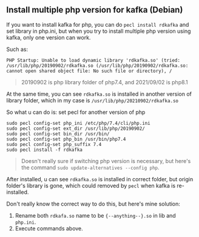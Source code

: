## Install multiple php version for kafka (Debian)

If you want to install kafka for php, you can do `pecl install rdkafka` and set library in php.ini, 
but when you try to install multiple php version using kafka, only one version can work.

Such as:

`PHP Startup: Unable to load dynamic library 'rdkafka.so' (tried: /usr/lib/php/20190902/rdkafka.so (/usr/lib/php/20190902/rdkafka.so: cannot open shared object file: No such file or directory), /`

> 20190902 is php library folder of php7.4, and 2021/09/02 is php8.1

At the same time, you can see `rdkafka.so` is installed in another version of library folder, 
which in my case is `/usr/lib/php/20210902/rdkafka.so` 

So what u can do is: set pecl for another version of php

```shell
sudo pecl config-set php_ini /etc/php/7.4/cli/php.ini
sudo pecl config-set ext_dir /usr/lib/php/20190902/
sudo pecl config-set bin_dir /usr/bin/
sudo pecl config-set php_bin /usr/bin/php7.4
sudo pecl config-set php_suffix 7.4
sudo pecl install -f rdkafka
```

> Doesn't really sure if switching php version is necessary, 
> but here's the command  `sudo update-alternatives --config php`.

After installed, u can see `rdkafka.so` is installed in correct folder, but origin folder's library is gone,
which could removed by `pecl` when kafka is re-installed.

Don't really know the correct way to do this, but here's mine solution:

1. Rename both `rdkafa.so` name to be `{--anything--}.so` in lib and `php.ini`.
2. Execute commands above.

